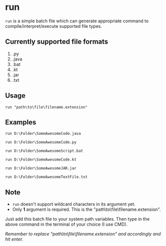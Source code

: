 # run

```run``` is a simple batch file which can generate appropriate command to compile/interpret/execute supported file types. 

## Currently supported file formats
 1. .py
 2. .java
 3. .bat
 4. .kt
 5. .jar
 6. .txt

## Usage
```run "path\to\file\filename.extension"```


## Examples

```run D:\Folder\SomeAwesomeCode.java```

```run D:\Folder\SomeAwesomeCode.py```

```run D:\Folder\SomeAwesomeScript.bat```

```run D:\Folder\SomeAwesomeCode.kt```

```run D:\Folder\SomeAwesomeJAR.jar```

```run D:\Folder\SomeAwesomeTextFile.txt```


## Note

 - ```run``` doesn't support wildcard characters in its argument yet.
 - Only **1** argument is required. This is the "path\to\file\filename.extension".

Just add this batch file to your system path variables. Then type in the above command in the terminal of your choice (I use CMD).

_Remember to replace "path\to\file\filename.extension" and  accordingly and hit enter._